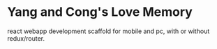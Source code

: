 # Yang and Cong's Love Memory

react webapp development scaffold for mobile and pc, with or without redux/router.

